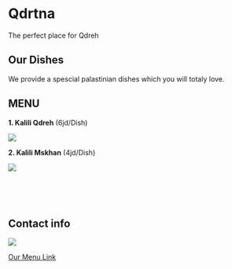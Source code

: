 # Qdrtna
The perfect place for Qdreh <br>

## Our Dishes

We provide a spescial palastinian dishes which you will totaly love.

## MENU 

**1. Kalili Qdreh**  (6jd/Dish)

![](https://img-global.cpcdn.com/recipes/aa8cad338c6bcbff/1200x630cq70/photo.jpg) <br>


**2. Kalili Mskhan** (4jd/Dish) <br>

![](https://modo3.com/thumbs/fit630x300/124392/1480261195/%D8%B7%D8%B1%D9%8A%D9%82%D8%A9_%D8%AA%D8%AD%D8%B6%D9%8A%D8%B1_%D8%A7%D9%84%D9%85%D8%B3%D8%AE%D9%86.jpg)

<br>
<br>
<br>

## Contact info
![](https://food.fnr.sndimg.com/content/dam/images/food/unsized/2014/9/17/0/fnd_Menu-Thinkstock_s4x3.jpg)

[Our Menu Link](https://www.foodnetwork.com/fn-dish/news/2014/09/restaurant-menus-get-lean-and-mean)

